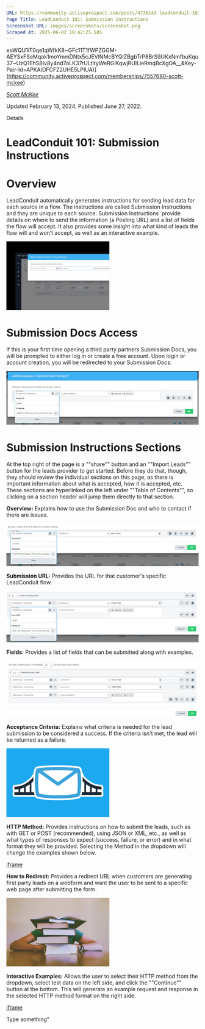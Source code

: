 ```yaml
---
URL: https://community.activeprospect.com/posts/4738143-leadconduit-101-submission-instructions
Page Title: LeadConduit 101: Submission Instructions
Screenshot URL: images/screenshots/screenshot.png
Scraped At: 2025-06-02 19:42:25.585
---
```

eoWQU1iT0qe1qWfkK8~GFc11T1fWPZGGM-AEYSxFSeMqak1moYmmDNtx5cJEVlNMcBYQlZBgbTrP8BrS9UKxNmfbuKqu37~UzQ1EhS8Iv8y4nd7oLK37rULtItyWeRGlKqwjRUILieRmqBcXgOA__&Key-Pair-Id=APKAIDFCFZ2UHE5LPIUA)](https://community.activeprospect.com/memberships/7557680-scott-mckee)

[_Scott McKee_](https://community.activeprospect.com/memberships/7557680-scott-mckee)

Updated February 13, 2024. Published June 27, 2022.

Details

# LeadConduit 101: Submission Instructions

# Overview

LeadConduit automatically generates instructions for sending lead data for each source in a flow. The instructions are called Submission Instructions and they are unique to each source. Submission Instructions  provide details on where to send the information (a Posting URL) and a list of fields the flow will accept. It also provides some insight into what kind of leads the flow will and won’t accept, as well as an interactive example.

![](images/image-1.png)

# Submission Docs Access

If this is your first time opening a third party partners Submission Docs, you will be prompted to either log in or create a free account. Upon login or account creation, you will be redirected to your Submission Docs.

![](images/image-2.png)

# Submission Instructions Sections

At the top right of the page is a ""share"" button and an ""Import Leads"" button for the leads provider to get started. Before they do that, though, they should review the individual sections on this page, as there is important information about what is accepted, how it is accepted, etc. These sections are hyperlinked on the left under ""Table of Contents"", so clicking on a section header will jump them directly to that section.

**Overview:** Explains how to use the Submission Doc and who to contact if there are issues.

![](images/image-3.png)

**Submission URL:** Provides the URL for that customer's specific LeadConduit flow.

![](images/image-4.png)

**Fields:** Provides a list of fields that can be submitted along with examples.

![](images/image-5.png)

**Acceptance Criteria:** Explains what criteria is needed for the lead submission to be considered a success. If the criteria isn't met, the lead will be returned as a failure.

![](images/image-6.png)

**HTTP Method:** Provides instructions on how to submit the leads, such as with GET or POST (recommended), using JSON or XML, etc., as well as what types of responses to expect (success, failure, or error) and in what format they will be provided. Selecting the Method in the dropdown will change the examples shown below.

[iframe](https://www.screencast.com/users/CourtneyLangdon/folders/Capture/media/21220cda-62e7-4619-bf41-c1818f68c622/embed)

**How to Redirect:** Provides a redirect URL when customers are generating first party leads on a webform and want the user to be sent to a specific web page after submitting the form.

![](images/image-7.png)

**Interactive Examples:** Allows the user to select their HTTP method from the dropdown, select test data on the left side, and click the ""Continue"" button at the bottom. This will generate an example request and response in the selected HTTP method format on the right side.

[iframe](https://www.screencast.com/users/CourtneyLangdon/folders/Capture/media/687cb111-88aa-420b-8fdc-2f432157fef9/embed)

Type something"
